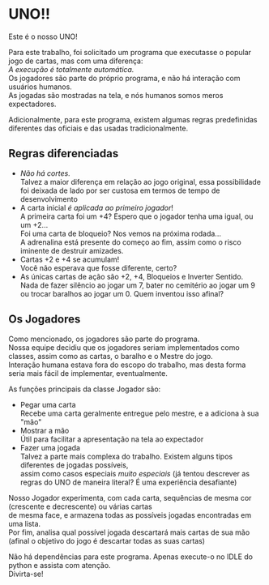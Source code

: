 # UNO!!

Este é o nosso UNO!

Para este trabalho, foi solicitado um programa que executasse o popular jogo de cartas, mas com uma diferença: \
_A execução é totalmente automática._ \
Os jogadores são parte do próprio programa, e não há interação com usuários humanos. \
As jogadas são mostradas na tela, e nós humanos somos meros expectadores.

Adicionalmente, para este programa, existem algumas regras predefinidas diferentes das oficiais e das usadas tradicionalmente.

## Regras diferenciadas
* _Não há cortes._ \
Talvez a maior diferença em relação ao jogo original, essa possibilidade foi deixada de lado por ser custosa em termos de tempo de desenvolvimento
* A carta inicial _é aplicada ao primeiro jogador_! \
A primeira carta foi um +4? Espero que o jogador tenha uma igual, ou um +2... \
Foi uma carta de bloqueio? Nos vemos na próxima rodada... \
A adrenalina está presente do começo ao fim, assim como o risco iminente de destruir amizades.
* Cartas +2 e +4 se acumulam! \
Você não esperava que fosse diferente, certo?
* As únicas cartas de ação são +2, +4, Bloqueios e Inverter Sentido. \
Nada de fazer silêncio ao jogar um 7, bater no cemitério ao jogar um 9 ou trocar baralhos ao jogar um 0. Quem inventou isso afinal?

## Os Jogadores
Como mencionado, os jogadores são parte do programa. \
Nossa equipe decidiu que os jogadores seriam implementados como classes, assim como as cartas, o baralho e o Mestre do jogo. \
Interação humana estava fora do escopo do trabalho, mas desta forma seria mais fácil de implementar, eventualmente.

As funções principais da classe Jogador são:
* Pegar uma carta \
Recebe uma carta geralmente entregue pelo mestre, e a adiciona à sua "mão"
* Mostrar a mão \
Útil para facilitar a apresentação na tela ao expectador
* Fazer uma jogada \
Talvez a parte mais complexa do trabalho. Existem alguns tipos diferentes de jogadas possíveis, \
assim como casos especiais _muito especiais_ (já tentou descrever as regras do UNO de maneira literal? É uma experiência desafiante)

Nosso Jogador experimenta, com cada carta, sequências de mesma cor (crescente e decrescente) ou várias cartas \
de mesma face, e armazena todas as possíveis jogadas encontradas em uma lista. \
Por fim, analisa qual possível jogada descartará mais cartas de sua mão (afinal o objetivo do jogo é descartar todas as suas cartas)

Não há dependências para este programa. Apenas execute-o no IDLE do python e assista com atenção. \
Divirta-se!
